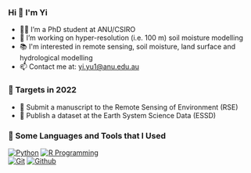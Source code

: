 ### Hi 👋 I'm Yi

- 👨‍🎓 I’m a PhD student at ANU/CSIRO
- 👜 I’m working on hyper-resolution (i.e. 100 m) soil moisture modelling
- 📚 I'm interested in remote sensing, soil moisture, land surface and hydrological modelling
- 📫 Contact me at: yi.yu1@anu.edu.au

### 🏹 Targets in 2022

- 📖 Submit a manuscript to the Remote Sensing of Environment (RSE)
- 📘 Publish a dataset at the Earth System Science Data (ESSD)

### 📐 Some Languages and Tools that I Used

[![Python](https://img.shields.io/badge/-Python-3776AB?style=flat&logo=python&logoColor=white)](https://www.python.org/)
[![R Programming](https://img.shields.io/badge/-R%20Programming-3776AB?style=flat&logo=R&logoColor=white)](https://www.r-project.org/)
<br />
[![Git](https://img.shields.io/badge/-Git-F05032?style=flat&logo=git&logoColor=white)](https://git-scm.com/)
[![Github](https://img.shields.io/badge/-Github-181717?style=flat&logo=github&logoColor=white)](https://github.com/)


<!--👯 I’m looking to collaborate on ...
- 🤔 I’m looking for help with ...
- 💬 Ask me about ...

- 😄 Pronouns: ...
- ⚡ Fun fact: ...
-->

